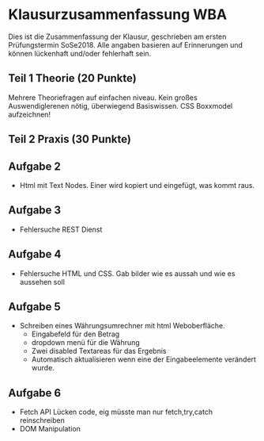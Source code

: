 # Klausurzusammenfassung WBA

Dies ist die Zusammenfassung der Klausur, geschrieben am ersten Prüfungstermin SoSe2018. Alle angaben basieren auf Erinnerungen und können lückenhaft und/oder fehlerhaft sein. 

## Teil 1 Theorie (20 Punkte)

Mehrere Theoriefragen auf einfachen niveau. Kein großes Auswendiglerenen nötig, überwiegend Basiswissen. CSS Boxxmodel aufzeichnen!

## Teil 2 Praxis (30 Punkte)

## Aufgabe 2

- Html mit Text Nodes. Einer wird kopiert und eingefügt, was kommt raus.

## Aufgabe 3

- Fehlersuche REST Dienst

## Aufgabe 4

- Fehlersuche HTML und CSS. Gab bilder wie es aussah und wie es aussehen soll

## Aufgabe 5

- Schreiben eines Währungsumrechner mit html Weboberfläche. 
  - Eingabefeld für den Betrag
  - dropdown menü für die Währung
  - Zwei disabled Textareas für das Ergebnis
  - Automatisch aktualisieren wenn eine der Eingabeelemente verändert wurde.

## Aufgabe 6

- Fetch API Lücken code, eig müsste man nur fetch,try,catch reinschreiben
- DOM Manipulation